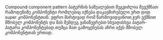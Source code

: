Compound component pattern პატერნის საშუალებით შეგვიძლია შევქმნათ რამოდენიმე კომპონენტი რომლებიც 
იქნება დაკავშირებული ერთ დიდ super კომპონენტთან. უფრო მარტივად რომ წარმოვიდგინოთ,ჯერ ვქმნით 
მშობელ კომპონენტს და მას შემდეგ ვანაწევრებთ სხვადასხვა პატარ-პატარა კომპონენტებად.თუმცა მათ 
გამოყენებას აზრი აქვს მშობელ კომპონენტთან ერთად.
